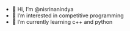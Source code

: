 - 👋 Hi, I’m @nisrinanindya
- 👀 I’m interested in competitive programming
- 🌱 I’m currently learning c++ and python

<!---
nisrinanindya/nisrinanindya is a ✨ special ✨ repository because its `README.md` (this file) appears on your GitHub profile.
You can click the Preview link to take a look at your changes.
--->
